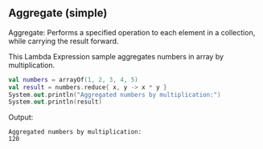 ## Aggregate (simple)

Aggregate: Performs a specified operation to each element in a collection, while carrying the result forward.

This Lambda Expression sample aggregates numbers in array by multiplication.

```kotlin
val numbers = arrayOf(1, 2, 3, 4, 5)
val result = numbers.reduce{ x, y -> x * y }
System.out.println("Aggregated numbers by multiplication:")
System.out.println(result)

```

Output:

```
Aggregated numbers by multiplication:
120
```